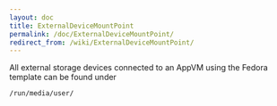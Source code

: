 ```yaml
---
layout: doc
title: ExternalDeviceMountPoint
permalink: /doc/ExternalDeviceMountPoint/
redirect_from: /wiki/ExternalDeviceMountPoint/
---
```


All external storage devices connected to an AppVM using the Fedora template can be found under

```
/run/media/user/
```

